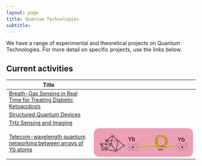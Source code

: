 ```yaml
---
layout: page
title: Quantum Technologies
subtitle:
---
```

We have a range of experimental and theoretical projects on Quantum Technologies. For more detail on specific projects, use the links below.

## Current activities

|**Title**|   |
|--|--
|[Breath-Gas Sensing in Real Time for Treating Diabetic Ketoacidosis](/research/tech/breath)|   |
|[Structured Quantum Devices](/research/tech/structured)|  |
|[THz Sensing and Imaging](/research/tech/terahertz)|  |
|[Telecom-wavelength quantum networking between arrays of Yb atoms](/research/tech/networking) | [![](/research/tech/networking/networking.png)](/research/tech/networking)|
